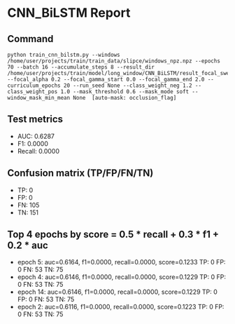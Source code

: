 # CNN_BiLSTM Report

## Command
```
python train_cnn_bilstm.py --windows /home/user/projects/train/train_data/slipce/windows_npz.npz --epochs 70 --batch 16 --accumulate_steps 8 --result_dir /home/user/projects/train/model/long_window/CNN_BiLSTM/result_focal_sweep/cw04_fg04 --focal_alpha 0.2 --focal_gamma_start 0.0 --focal_gamma_end 2.0 --curriculum_epochs 20 --run_seed None --class_weight_neg 1.2 --class_weight_pos 1.0 --mask_threshold 0.6 --mask_mode soft --window_mask_min_mean None  [auto-mask: occlusion_flag]
```

## Test metrics
- AUC: 0.6287
- F1: 0.0000
- Recall: 0.0000
## Confusion matrix (TP/FP/FN/TN)
- TP: 0
- FP: 0
- FN: 105
- TN: 151

## Top 4 epochs by score = 0.5 * recall + 0.3 * f1 + 0.2 * auc
- epoch 5: auc=0.6164, f1=0.0000, recall=0.0000, score=0.1233  TP: 0 FP: 0 FN: 53 TN: 75
- epoch 4: auc=0.6146, f1=0.0000, recall=0.0000, score=0.1229  TP: 0 FP: 0 FN: 53 TN: 75
- epoch 14: auc=0.6146, f1=0.0000, recall=0.0000, score=0.1229  TP: 0 FP: 0 FN: 53 TN: 75
- epoch 2: auc=0.6116, f1=0.0000, recall=0.0000, score=0.1223  TP: 0 FP: 0 FN: 53 TN: 75
